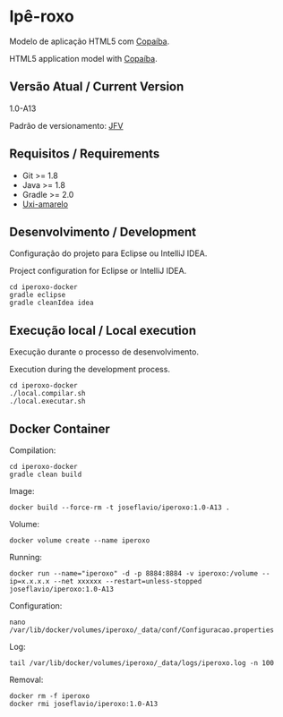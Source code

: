 # Ipê-roxo

Modelo de aplicação HTML5 com [Copaíba](http://joseflavio.com/copaiba).

HTML5 application model with [Copaíba](http://joseflavio.com/copaiba).

## Versão Atual / Current Version

1.0-A13

Padrão de versionamento: [JFV](http://joseflavio.com/jfv)

## Requisitos / Requirements

* Git >= 1.8
* Java >= 1.8
* Gradle >= 2.0
* [Uxi-amarelo](http://joseflavio.com/uxiamarelo)

## Desenvolvimento / Development

Configuração do projeto para Eclipse ou IntelliJ IDEA.

Project configuration for Eclipse or IntelliJ IDEA.

    cd iperoxo-docker
    gradle eclipse
    gradle cleanIdea idea

## Execução local / Local execution

Execução durante o processo de desenvolvimento.

Execution during the development process.

    cd iperoxo-docker
    ./local.compilar.sh
    ./local.executar.sh

## Docker Container

Compilation:

    cd iperoxo-docker
    gradle clean build

Image:

    docker build --force-rm -t joseflavio/iperoxo:1.0-A13 .

Volume:

    docker volume create --name iperoxo

Running:

    docker run --name="iperoxo" -d -p 8884:8884 -v iperoxo:/volume --ip=x.x.x.x --net xxxxxx --restart=unless-stopped joseflavio/iperoxo:1.0-A13

Configuration:

    nano /var/lib/docker/volumes/iperoxo/_data/conf/Configuracao.properties

Log:

    tail /var/lib/docker/volumes/iperoxo/_data/logs/iperoxo.log -n 100

Removal:

    docker rm -f iperoxo
    docker rmi joseflavio/iperoxo:1.0-A13
